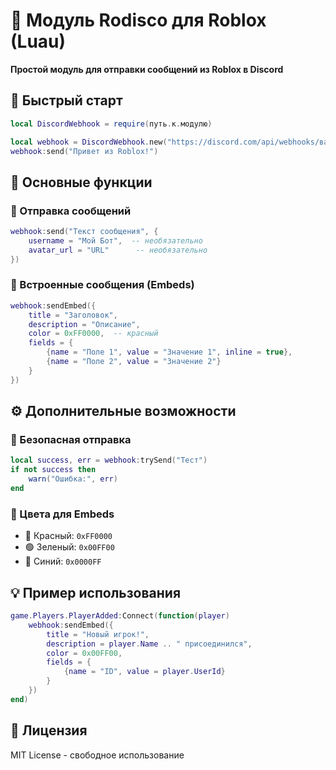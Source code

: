 # 📢 Модуль Rodisco для Roblox (Luau)

**Простой модуль для отправки сообщений из Roblox в Discord**

## 🚀 Быстрый старт

```lua
local DiscordWebhook = require(путь.к.модулю)

local webhook = DiscordWebhook.new("https://discord.com/api/webhooks/ваш_вебхук")
webhook:send("Привет из Roblox!")
```

## 🔧 Основные функции

### 📨 Отправка сообщений
```lua
webhook:send("Текст сообщения", {
    username = "Мой Бот",  -- необязательно
    avatar_url = "URL"      -- необязательно
})
```

### 🎨 Встроенные сообщения (Embeds)
```lua
webhook:sendEmbed({
    title = "Заголовок",
    description = "Описание",
    color = 0xFF0000,  -- красный
    fields = {
        {name = "Поле 1", value = "Значение 1", inline = true},
        {name = "Поле 2", value = "Значение 2"}
    }
})
```

## ⚙️ Дополнительные возможности

### 🔄 Безопасная отправка
```lua
local success, err = webhook:trySend("Тест")
if not success then
    warn("Ошибка:", err)
end
```

### 🎨 Цвета для Embeds
- 🔴 Красный: `0xFF0000`
- 🟢 Зеленый: `0x00FF00`
- 🔵 Синий: `0x0000FF`

## 💡 Пример использования
```lua
game.Players.PlayerAdded:Connect(function(player)
    webhook:sendEmbed({
        title = "Новый игрок!",
        description = player.Name .. " присоединился",
        color = 0x00FF00,
        fields = {
            {name = "ID", value = player.UserId}
        }
    })
end)
```

## 📜 Лицензия
MIT License - свободное использование
